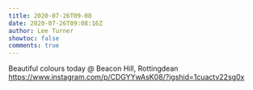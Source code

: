 ```yaml
---
title: 2020-07-26T09-08
date: 2020-07-26T09:08:16Z
author: Lee Turner
showtoc: false
comments: true
---
```


Beautiful colours today @ Beacon Hill, Rottingdean https://www.instagram.com/p/CDGYYwAsK08/?igshid=1cuactv22sg0x

